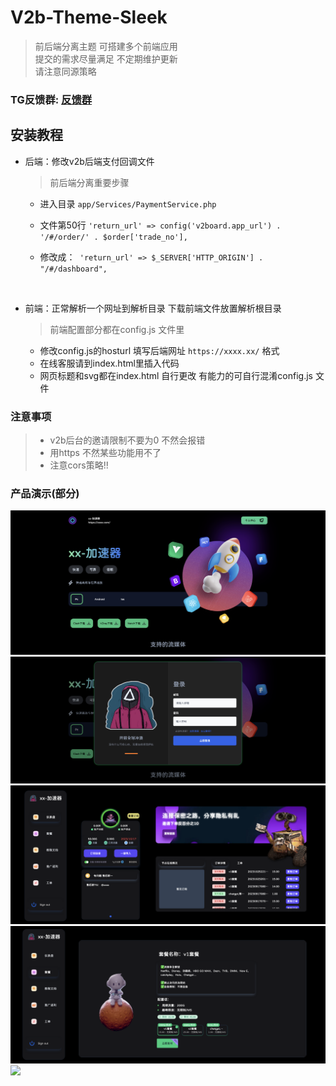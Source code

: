 # V2b-Theme-Sleek
> 前后端分离主题 可搭建多个前端应用 <br>
> 提交的需求尽量满足 不定期维护更新 <br>
> 请注意同源策略 <br>

### TG反馈群: [反馈群](https://t.me/Bing_Code)

## 安装教程
- 后端：修改v2b后端支付回调文件 
  > 前后端分离重要步骤 
  - 进入目录 `app/Services/PaymentService.php`

  - 文件第50行 `'return_url' => config('v2board.app_url') . '/#/order/' . $order['trade_no'],`
  - 修改成：` 'return_url' => $_SERVER['HTTP_ORIGIN'] . "/#/dashboard",` 

  <br>
-  前端：正常解析一个网址到解析目录 下载前端文件放置解析根目录
    > 前端配置部分都在config.js 文件里
    - 修改config.js的hosturl 填写后端网址 `https://xxxx.xx/` 格式
    - 在线客服请到index.html里插入代码
    - 网页标题和svg都在index.html 自行更改 有能力的可自行混淆config.js 文件

### 注意事项
> - v2b后台的邀请限制不要为0 不然会报错 
> - 用https 不然某些功能用不了 
> - 注意cors策略!!

### 产品演示(部分)
![](/image/1.png)
![](/image/2.png)
![](/image/3.png)
![](/image/4.png)
![](/image/5.png)
